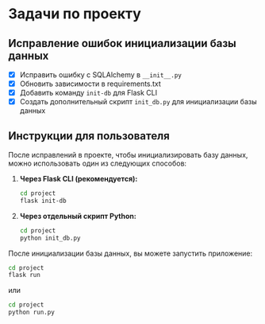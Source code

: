 # Задачи по проекту

## Исправление ошибок инициализации базы данных

- [x] Исправить ошибку с SQLAlchemy в `__init__.py`
- [x] Обновить зависимости в requirements.txt
- [x] Добавить команду `init-db` для Flask CLI
- [x] Создать дополнительный скрипт `init_db.py` для инициализации базы данных

## Инструкции для пользователя

После исправлений в проекте, чтобы инициализировать базу данных, можно использовать один из следующих способов:

1. **Через Flask CLI (рекомендуется):**
   ```bash
   cd project
   flask init-db
   ```

2. **Через отдельный скрипт Python:**
   ```bash
   cd project
   python init_db.py
   ```

После инициализации базы данных, вы можете запустить приложение:
```bash
cd project
flask run
```
или
```bash
cd project
python run.py
```
